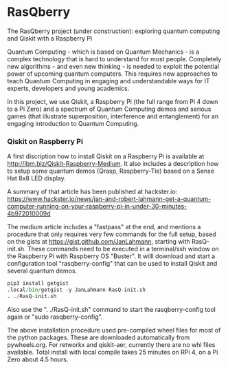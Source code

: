 # RasQberry
The RasQberry project (under construction): exploring quantum computing and Qiskit with a Raspberry Pi

Quantum Computing - which is based on Quantum Mechanics - is a complex technology that is hard to understand for most people. Completely new algorithms - and even new thinking - is needed to exploit the potential power of upcoming quantum computers. This requires new approaches to teach Quantum Computing in engaging and understandable ways for IT experts, developers and young academics.

In this project, we use Qiskit, a Raspberry Pi (the full range from Pi 4 down to a Pi Zero) and a spectrum of Quantum Computing demos and serious games (that illustrate superposition, interference and entanglement) for an engaging introduction to Quantum Computing.

### Qiskit on Raspberry Pi
A first discription how to install Qiskit on a Raspberry Pi is available at http://ibm.biz/Qiskit-Raspberry-Medium. It also includes a description how to setup some quantum demos (Qrasp, Raspberry-Tie) based on a Sense Hat 8x8 LED display.

A summary of that article has been published at hackster.io: https://www.hackster.io/news/jan-and-robert-lahmann-get-a-quantum-computer-running-on-your-raspberry-pi-in-under-30-minutes-4b972010009d

The medium article includes a "fastpass" at the end, and mentions a procedure that only requires very few commands for the full setup, based on the gists at https://gist.github.com/JanLahmann, starting with RasQ-init.sh. These commands need to be executed in a terminal/ssh window on the Raspberry Pi with Raspberry OS "Buster". It willl download and start a configuration tool "rasqberry-config" that can be used to install Qiskit and several quantum demos. 
```python
pip3 install getgist
.local/bin/getgist -y JanLahmann RasQ-init.sh
. ./RasQ-init.sh
```

Also use the ". ./RasQ-init.sh" command to start the rasqberry-config tool again or "sudo rasqberry-config".

The above installation procedure used pre-compiled wheel files for most of the python packages. These are downloaded automatically from pywheels.org.
For retworkx and qiskit-aer, currently there are no whl files available. Total install with local compile takes 25 minutes on RPi 4, on a Pi Zero about 4.5 hours.
